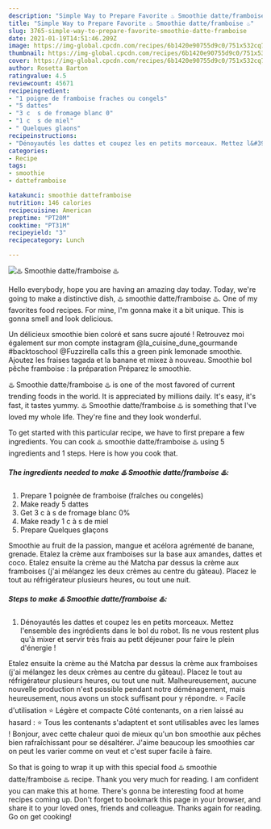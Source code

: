```yaml
---
description: "Simple Way to Prepare Favorite ♨️ Smoothie datte/framboise ♨️"
title: "Simple Way to Prepare Favorite ♨️ Smoothie datte/framboise ♨️"
slug: 3765-simple-way-to-prepare-favorite-smoothie-datte-framboise
date: 2021-01-19T14:51:46.209Z
image: https://img-global.cpcdn.com/recipes/6b1420e90755d9c0/751x532cq70/♨️-smoothie-datteframboise-♨️-photo-principale-de-la-recette.jpg
thumbnail: https://img-global.cpcdn.com/recipes/6b1420e90755d9c0/751x532cq70/♨️-smoothie-datteframboise-♨️-photo-principale-de-la-recette.jpg
cover: https://img-global.cpcdn.com/recipes/6b1420e90755d9c0/751x532cq70/♨️-smoothie-datteframboise-♨️-photo-principale-de-la-recette.jpg
author: Rosetta Barton
ratingvalue: 4.5
reviewcount: 45671
recipeingredient:
- "1 poigne de framboise fraches ou congels"
- "5 dattes"
- "3 c  s de fromage blanc 0"
- "1 c  s de miel"
- " Quelques glaons"
recipeinstructions:
- "Dénoyautés les dattes et coupez les en petits morceaux. Mettez l&#39;ensemble des ingrédients dans le bol du robot. Ils ne vous restent plus qu&#39;à mixer et servir très frais au petit déjeuner pour faire le plein d&#39;énergie !"
categories:
- Recipe
tags:
- smoothie
- datteframboise

katakunci: smoothie datteframboise 
nutrition: 146 calories
recipecuisine: American
preptime: "PT20M"
cooktime: "PT31M"
recipeyield: "3"
recipecategory: Lunch

---
```



![♨️ Smoothie datte/framboise ♨️](https://img-global.cpcdn.com/recipes/6b1420e90755d9c0/751x532cq70/♨️-smoothie-datteframboise-♨️-photo-principale-de-la-recette.jpg)

Hello everybody, hope you are having an amazing day today. Today, we're going to make a distinctive dish, ♨️ smoothie datte/framboise ♨️. One of my favorites food recipes. For mine, I'm gonna make it a bit unique. This is gonna smell and look delicious.

Un délicieux smoothie bien coloré et sans sucre ajouté ! Retrouvez moi également sur mon compte instagram @la_cuisine_dune_gourmande #backtoschool @Fuzzirella calls this a green pink lemonade smoothie. Ajoutez les fraises tagada et la banane et mixez à nouveau. Smoothie bol pêche framboise : la préparation Préparez le smoothie.

♨️ Smoothie datte/framboise ♨️ is one of the most favored of current trending foods in the world. It is appreciated by millions daily. It's easy, it's fast, it tastes yummy. ♨️ Smoothie datte/framboise ♨️ is something that I've loved my whole life. They're fine and they look wonderful.


To get started with this particular recipe, we have to first prepare a few ingredients. You can cook ♨️ smoothie datte/framboise ♨️ using 5 ingredients and 1 steps. Here is how you cook that.

<!--inarticleads1-->

##### The ingredients needed to make ♨️ Smoothie datte/framboise ♨️:

1. Prepare 1 poignée de framboise (fraîches ou congelés)
1. Make ready 5 dattes
1. Get 3 c à s de fromage blanc 0%
1. Make ready 1 c à s de miel
1. Prepare  Quelques glaçons


Smoothie au fruit de la passion, mangue et acélora agrémenté de banane, grenade. Etalez la crème aux framboises sur la base aux amandes, dattes et coco. Etalez ensuite la crème au thé Matcha par dessus la crème aux framboises (j&#39;ai mélangez les deux crèmes au centre du gâteau). Placez le tout au réfrigérateur plusieurs heures, ou tout une nuit. 

<!--inarticleads2-->

##### Steps to make ♨️ Smoothie datte/framboise ♨️:

1. Dénoyautés les dattes et coupez les en petits morceaux. Mettez l&#39;ensemble des ingrédients dans le bol du robot. Ils ne vous restent plus qu&#39;à mixer et servir très frais au petit déjeuner pour faire le plein d&#39;énergie !


Etalez ensuite la crème au thé Matcha par dessus la crème aux framboises (j&#39;ai mélangez les deux crèmes au centre du gâteau). Placez le tout au réfrigérateur plusieurs heures, ou tout une nuit. Malheureusement, aucune nouvelle production n&#39;est possible pendant notre déménagement, mais heureusement, nous avons un stock suffisant pour y répondre. ⭐️ Facile d&#39;utilisation⁠ ⭐️ Légère et compacte⁠ Côté contenants, on a rien laissé au hasard :⁠ ⭐️ Tous les contenants s&#39;adaptent et sont utilisables avec les lames ! Bonjour, avec cette chaleur quoi de mieux qu&#39;un bon smoothie aux pêches bien rafraîchissant pour se désaltérer. J&#39;aime beaucoup les smoothies car on peut les varier comme on veut et c&#39;est super facile à faire. 

So that is going to wrap it up with this special food ♨️ smoothie datte/framboise ♨️ recipe. Thank you very much for reading. I am confident you can make this at home. There's gonna be interesting food at home recipes coming up. Don't forget to bookmark this page in your browser, and share it to your loved ones, friends and colleague. Thanks again for reading. Go on get cooking!
